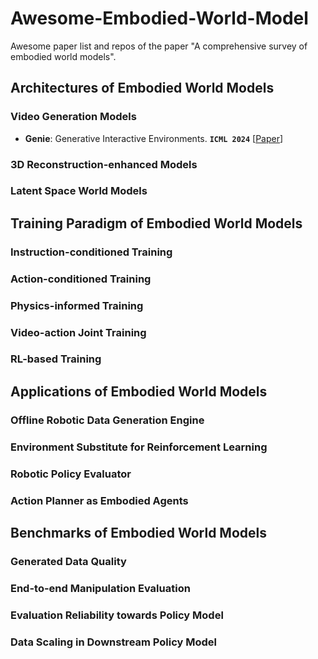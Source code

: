 # Awesome-Embodied-World-Model
Awesome paper list and repos of the paper "A comprehensive survey of embodied world models".

## Architectures of Embodied World Models

### Video Generation Models
- **Genie**: Generative Interactive Environments. **`ICML 2024`** [[Paper](https://arxiv.org/abs/2402.15391)]

### 3D Reconstruction-enhanced Models

### Latent Space World Models

## Training Paradigm of Embodied World Models

### Instruction-conditioned Training

### Action-conditioned Training

### Physics-informed Training

### Video-action Joint Training

### RL-based Training

## Applications of Embodied World Models 

### Offline Robotic Data Generation Engine

### Environment Substitute for Reinforcement Learning

### Robotic Policy Evaluator

### Action Planner as Embodied Agents

## Benchmarks of Embodied World Models

### Generated Data Quality

### End-to-end Manipulation Evaluation

### Evaluation Reliability towards Policy Model

### Data Scaling in Downstream Policy Model




